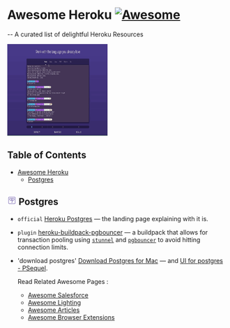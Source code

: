
# Awesome Heroku  [![Awesome](https://cdn.rawgit.com/sindresorhus/awesome/d7305f38d29fed78fa85652e3a63e154dd8e8829/media/badge.svg)](https://github.com/sindresorhus/awesome)

-- A curated list of delightful Heroku Resources 

<img width="230" height="210" src="/images/herokuanimation.gif" />


## Table of Contents  
* [Awesome Heroku](#awesome-heroku--)
  * [Postgres](#learning-salesforce-platform)



## <img width="21" height="21" src="images/postgres.png" /> Postgres

- `official` [Heroku Postgres](https://www.heroku.com/postgres) — the landing page explaining with it is.
- `plugin` [heroku-buildpack-pgbouncer](https://github.com/heroku/heroku-buildpack-pgbouncer) — a buildpack that allows for transaction pooling using [`stunnel`](https://www.stunnel.org/index.html) and [`pgbouncer`](https://wiki.postgresql.org/wiki/PgBouncer) to avoid hitting connection limits.
- 'download postgres' [Download Postgres for Mac](https://www.postgresql.org/download/macosx/) — and [UI for postgres - PSequel]( http://www.psequel.com/).


  Read Related Awesome Pages : 
  
   * [Awesome Salesforce](https://github.com/mailtoharshit/awesome-salesforce)
   * [Awesome Lighting](https://github.com/mailtoharshit/awesome-lighting)
   * [Awesome Articles](https://github.com/mailtoharshit/awesome-salesforce-articles)
   * [Awesome Browser Extensions](https://github.com/mailtoharshit/awesome-browser-extensions-for-salesforce/blob/master/README.md)
  
